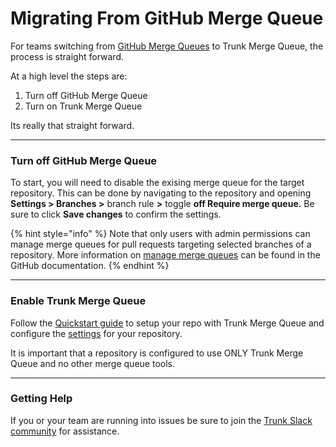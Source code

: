 # Migrating From GitHub Merge Queue

For teams switching from [GitHub Merge Queues](https://docs.github.com/en/pull-requests/collaborating-with-pull-requests/incorporating-changes-from-a-pull-request/merging-a-pull-request-with-a-merge-queue) to Trunk Merge Queue, the process is straight forward.&#x20;

At a high level the steps are:

1. Turn off GitHub Merge Queue
2. Turn on Trunk Merge Queue

Its really that straight forward.

***

### Turn off GitHub Merge Queue

To start, you will need to disable the exising merge queue for the target repository.  This can be done by navigating to the repository and opening **Settings > Branches >** branch rule **>** toggle **off Require merge queue.** Be sure to click **Save changes** to confirm the settings.

{% hint style="info" %}
Note that only users with admin permissions can manage merge queues for pull requests targeting selected branches of a repository. More information on  [manage merge queues](https://docs.github.com/en/repositories/configuring-branches-and-merges-in-your-repository/managing-protected-branches/managing-a-branch-protection-rule#creating-a-branch-protection-rule) can be found in the GitHub documentation.
{% endhint %}

***

### Enable Trunk Merge Queue

Follow the [Quickstart guide](set-up-trunk-merge/) to setup your repo with Trunk Merge Queue and configure the [settings](set-up-trunk-merge/advanced-settings.md) for your repository.

It is important that a repository is configured to use ONLY Trunk Merge Queue and no other merge queue tools. &#x20;

***

### Getting Help

If you or your team are running into issues be sure to join the [Trunk Slack community](https://slack.trunk.io/) for assistance.
